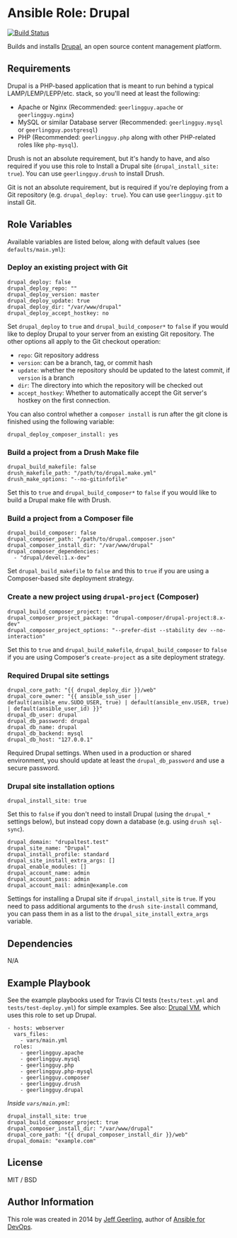 # Ansible Role: Drupal

[![Build Status](https://travis-ci.org/geerlingguy/ansible-role-drupal.svg?branch=master)](https://travis-ci.org/geerlingguy/ansible-role-drupal)

Builds and installs [Drupal](https://drupal.org/), an open source content management platform.

## Requirements

Drupal is a PHP-based application that is meant to run behind a typical LAMP/LEMP/LEPP/etc. stack, so you'll need at least the following:

  - Apache or Nginx (Recommended: `geerlingguy.apache` or `geerlingguy.nginx`)
  - MySQL or similar Database server (Recommended: `geerlingguy.mysql` or `geerlingguy.postgresql`)
  - PHP (Recommended: `geerlingguy.php` along with other PHP-related roles like `php-mysql`).

Drush is not an absolute requirement, but it's handy to have, and also required if you use this role to Install a Drupal site (`drupal_install_site: true`). You can use `geerlingguy.drush` to install Drush.

Git is not an absolute requirement, but is required if you're deploying from a Git repository (e.g. `drupal_deploy: true`). You can use `geerlingguy.git` to install Git.

## Role Variables

Available variables are listed below, along with default values (see `defaults/main.yml`):

### Deploy an existing project with Git

    drupal_deploy: false
    drupal_deploy_repo: ""
    drupal_deploy_version: master
    drupal_deploy_update: true
    drupal_deploy_dir: "/var/www/drupal"
    drupal_deploy_accept_hostkey: no

Set `drupal_deploy` to `true` and `drupal_build_composer*` to `false` if you would like to deploy Drupal to your server from an existing Git repository. The other options all apply to the Git checkout operation:

  - `repo`: Git repository address
  - `version`: can be a branch, tag, or commit hash
  - `update`: whether the repository should be updated to the latest commit, if `version` is a branch
  - `dir`: The directory into which the repository will be checked out
  - `accept_hostkey`: Whether to automatically accept the Git server's hostkey on the first connection.

You can also control whether a `composer install` is run after the git clone is finished using the following variable:

    drupal_deploy_composer_install: yes

### Build a project from a Drush Make file

    drupal_build_makefile: false
    drush_makefile_path: "/path/to/drupal.make.yml"
    drush_make_options: "--no-gitinfofile"

Set this to `true` and `drupal_build_composer*` to `false` if you would like to build a Drupal make file with Drush.

### Build a project from a Composer file

    drupal_build_composer: false
    drupal_composer_path: "/path/to/drupal.composer.json"
    drupal_composer_install_dir: "/var/www/drupal"
    drupal_composer_dependencies:
      - "drupal/devel:1.x-dev"

Set `drupal_build_makefile` to `false` and this to `true` if you are using a Composer-based site deployment strategy.

### Create a new project using `drupal-project` (Composer)

    drupal_build_composer_project: true
    drupal_composer_project_package: "drupal-composer/drupal-project:8.x-dev"
    drupal_composer_project_options: "--prefer-dist --stability dev --no-interaction"

Set this to `true` and `drupal_build_makefile`, `drupal_build_composer` to `false` if you are using Composer's `create-project` as a site deployment strategy.

### Required Drupal site settings

    drupal_core_path: "{{ drupal_deploy_dir }}/web"
    drupal_core_owner: "{{ ansible_ssh_user | default(ansible_env.SUDO_USER, true) | default(ansible_env.USER, true) | default(ansible_user_id) }}"
    drupal_db_user: drupal
    drupal_db_password: drupal
    drupal_db_name: drupal
    drupal_db_backend: mysql
    drupal_db_host: "127.0.0.1"

Required Drupal settings. When used in a production or shared environment, you should update at least the `drupal_db_password` and use a secure password.

### Drupal site installation options

    drupal_install_site: true

Set this to `false` if you don't need to install Drupal (using the `drupal_*` settings below), but instead copy down a database (e.g. using `drush sql-sync`).

    drupal_domain: "drupaltest.test"
    drupal_site_name: "Drupal"
    drupal_install_profile: standard
    drupal_site_install_extra_args: []
    drupal_enable_modules: []
    drupal_account_name: admin
    drupal_account_pass: admin
    drupal_account_mail: admin@example.com

Settings for installing a Drupal site if `drupal_install_site` is `true`. If you need to pass additional arguments to the `drush site-install` command, you can pass them in as a list to the `drupal_site_install_extra_args` variable.

## Dependencies

N/A

## Example Playbook

See the example playbooks used for Travis CI tests (`tests/test.yml` and `tests/test-deploy.yml`) for simple examples. See also: [Drupal VM](https://www.drupalvm.com), which uses this role to set up Drupal.

    - hosts: webserver
      vars_files:
        - vars/main.yml
      roles:
        - geerlingguy.apache
        - geerlingguy.mysql
        - geerlingguy.php
        - geerlingguy.php-mysql
        - geerlingguy.composer
        - geerlingguy.drush
        - geerlingguy.drupal

*Inside `vars/main.yml`*:

    drupal_install_site: true
    drupal_build_composer_project: true
    drupal_composer_install_dir: "/var/www/drupal"
    drupal_core_path: "{{ drupal_composer_install_dir }}/web"
    drupal_domain: "example.com"

## License

MIT / BSD

## Author Information

This role was created in 2014 by [Jeff Geerling](https://www.jeffgeerling.com/), author of [Ansible for DevOps](https://www.ansiblefordevops.com/).

